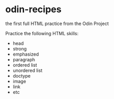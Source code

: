 # odin-recipes
<p>the first full HTML practice from the Odin Project</p>
<p>Practice the following HTML skills:</p>
 <ul>
 <li>head</li>
 <li>strong</li>
<li>emphasized</li>
 <li>paragraph</li>
 <li>ordered list</li>
 <li>unordered list</li>
 <li>doctype</li>
 <li>image</li>
<li>link</li>
 <li>etc</li>